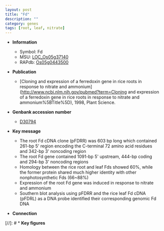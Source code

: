 ```yaml
---
layout: post
title: "Fd"
description: ""
category: genes
tags: [root, leaf, nitrate]
---
```


* **Information**  
    + Symbol: Fd  
    + MSU: [LOC_Os05g37140](http://rice.plantbiology.msu.edu/cgi-bin/ORF_infopage.cgi?orf=LOC_Os05g37140)  
    + RAPdb: [Os05g0443500](http://rapdb.dna.affrc.go.jp/viewer/gbrowse_details/irgsp1?name=Os05g0443500)  

* **Publication**  
    + [Cloning and expression of a ferredoxin gene in rice roots in response to nitrate and ammonium](http://www.ncbi.nlm.nih.gov/pubmed?term=Cloning and expression of a ferredoxin gene in rice roots in response to nitrate and ammonium%5BTitle%5D), 1998, Plant Science.

* **Genbank accession number**  
    + [D30794](http://www.ncbi.nlm.nih.gov/nuccore/D30794)

* **Key message**  
    + The root Fd cDNA clone (pFDRR) was 603 bp long which contained 261-bp 5' region encoding the C-terminal 72 amino acid residues and 342-bp 3' noncoding region
    + The root Fd gene contained 1091-bp 5' upstream, 444-bp coding and 294-bp 3' noncoding regions
    + Homology between the rice root and leaf Fds showed 60%, while the former protein shared much higher identity with other nonphotosynthetic Fds (66~88%)
    + Expression of the root Fd gene was induced in response to nitrate and ammonium
    + Southern blot analysis using pFDRR and the rice leaf Fd cDNA (pFDRL) as a DNA probe identified their corresponding genomic Fd DNA

* **Connection**  

[//]: # * **Key figures**  


